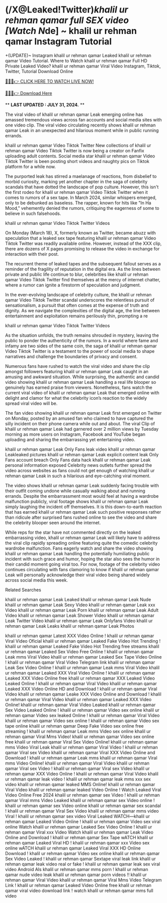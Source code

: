 # (/X@Leaked!Twitter)*khalil ur rehman qamar full SEX video [Watch N*de] ~ khalil ur rehman qamar Instagram Tutorial

+(UPDATE)~ Instagram khalil ur rehman qamar Leaked khalil ur rehman qamar Video Tutorial​. Where to Watch khalil ur rehman qamar Full HD Private Leaked Video? khalil ur rehman qamar Viral Video Instagram, Tiktok, Twitter, Tutorial Download Online

[🔴🔥🔥👉 CLICK HERE TO WATCH LIVE NOW!](https://unigior.site/)

[🔴🔥🔥👉 Download Here](https://unigior.site/)

** **LAST UPDATED : JULY 31, 2024.** **

The viral video of khalil ur rehman qamar Leak emerging online has amassed tremendous views across fan accounts and social media sites with one video clip. The viral video circulating recently shows khalil ur rehman qamar Leak in an unexpected and hilarious moment while in public running errands.

khalil ur rehman qamar Video Tiktok Twitter New collections of khalil ur rehman qamar Video Tiktok Twitter is now being a creator on Fanfix uploading adult contents. Social media star khalil ur rehman qamar Video Tiktok Twitter is been posting short videos and naughty pics on Tiktok platform for a while now.

The purported leak has stirred a maelanage of reactions, from disbelief to morbid curiosity, marking yet another chapter in the saga of celebrity scandals that have dotted the landscape of pop culture. However, this isn't the first rodeo for khalil ur rehman qamar Video Tiktok Twitter when it comes to rumors of a sex tape. In March 2024, similar whispers emerged, only to be debunked as baseless. The rapper, known for hits like "In Ha Mood," vehemently denied the rumors, critiquing the eagerness of some to believe in such falsehoods.

khalil ur rehman qamar Video Tiktok Twitter Videos

On Monday (March 18), X, formerly known as Twitter, became abuzz with speculation that a leaked sex tape featuring khalil ur rehman qamar Video Tiktok Twitter was readily available online. However, instead of the XXX clip, there are dozens of X pages promising to release the video in exchange for interaction with their post.

The recurrent theme of leaked tapes and the subsequent fallout serves as a reminder of the fragility of reputation in the digital era. As the lines between private and public life continue to blur, celebrities like khalil ur rehman qamar Video Tiktok Twitter find themselves at the mercy of internet chatter, where a rumor can ignite a firestorm of speculation and judgment.

In the ever-evolving landscape of celebrity culture, the khalil ur rehman qamar Video Tiktok Twitter scandal underscores the relentless pursuit of sensationalism, a pursuit that often comes at the expense of truth and dignity. As we navigate the complexities of the digital age, the line between entertainment and exploitation remains perilously thin, prompting a re

khalil ur rehman qamar Video Tiktok Twitter Videos

As the situation unfolds, the truth remains shrouded in mystery, leaving the public to ponder the authenticity of the rumors. In a world where fame and infamy are two sides of the same coin, the saga of khalil ur rehman qamar Video Tiktok Twitter is a testament to the power of social media to shape narratives and challenge the boundaries of privacy and consent.

Numerous fans have rushed to watch the viral video and share the clip amongst followers featuring khalil ur rehman qamar Leak caught in an amusing and awkward situation. While surprising, the authentic and candid video showing khalil ur rehman qamar Leak handling a real life blooper so genuinely has earned praise from viewers. Nonetheless, fans watch the current viral video of khalil ur rehman qamar Leak that emerged online with delight and clamor for what the celebrity icon’s reaction to the widely spread viral video will be.

The fan video showing khalil ur rehman qamar Leak first emerged on Twitter on Monday, posted by an amused fan who claimed to have captured the silly incident on their phone camera while out and about. The viral Clip of khalil ur rehman qamar Leak had garnered over 2 million views by Tuesday morning as more users on Instagram, Facebook and YouTube began uploading and sharing the embarrassing yet entertaining video.

khalil ur rehman qamar Leak Only Fans leak video
khalil ur rehman qamar Leakleaked pictures
khalil ur rehman qamar Leak explicit content leak
Only Fans account breach
Only Fans data hack
khalil ur rehman qamar Leak personal information exposed
Celebrity news outlets further spread the video across websites as fans could not get enough of watching khalil ur rehman qamar Leak in such a hilarious and eye-catching viral moment.

The video shows khalil ur rehman qamar Leak suddenly facing trouble with their outfit coming undone while casually walking about and running errands. Despite the embarrassment most would feel at having a wardrobe malfunction publicly, viral footage shows khalil ur rehman qamar Leak simply laughing the incident off themselves. It is this down-to-earth reaction that has earned khalil ur rehman qamar Leak such positive responses rather than ridicule after surprised fans rushed online to see the video and share the celebrity blooper seen around the internet.

While reps for the star have not commented directly on the leaked embarrassing video, khalil ur rehman qamar Leak will likely have to address the viral clip rapidly spreading online featuring quite the comedic celebrity wardrobe malfunction. Fans eagerly watch and share the video showing khalil ur rehman qamar Leak handling the potentially humiliating public incident with such grace and humor, hoping the star also sees the humor in their candid moment going viral too. For now, footage of the celebrity video continues circulating with fans clamoring to know if khalil ur rehman qamar Leak will personally acknowledge their viral video being shared widely across social media this week.

Related Searches

khalil ur rehman qamar Leak Leaked khalil ur rehman qamar Leak Nude khalil ur rehman qamar Leak Sexy Video khalil ur rehman qamar Leak xxx Video khalil ur rehman qamar Leak Porn khalil ur rehman qamar Leak Adult Video khalil ur rehman qamar Leak Shower Video khalil ur rehman qamar Leak Twitter Video khalil ur rehman qamar Leak Onlyfans Video khalil ur rehman qamar Leak Leaks khalil ur rehman qamar Leak Photos

khalil ur rehman qamar Latest XXX Video Online ! khalil ur rehman qamar Viral Video Oficial
khalil ur rehman qamar Leaked Fake Video Hot Trending ! khalil ur rehman qamar Leaked Fake Video Hot Trending free streams
khalil ur rehman qamar Leaked Sex Video Free Online ! khalil ur rehman qamar Leak mms Viral Video
khalil ur rehman qamar Leaked Sex Tape Video Online ! khalil ur rehman qamar Viral Video Telegram link
khalil ur rehman qamar Leak Sex Video Online ! khalil ur rehman qamar Leak mms Viral Video
khalil ur rehman qamar Leaked XXX Viral Video Online ! khalil ur rehman qamar Leaked XXX Video Online free
khalil ur rehman qamar XXX Leaked Video Leaked Online ! khalil ur rehman qamar Viral Video
khalil ur rehman qamar Leaked XXX Video Online HD and Download ! khalil ur rehman qamar Viral Video
khalil ur rehman qamar Leake XXX Video Online and Download ! khalil ur rehman qamar Viral Video
khalil ur rehman qamar Leaked XXX Video Online! khalil ur rehman qamar Viral Video Leaked
khalil ur rehman qamar Sex Video Leaked Online ! khalil ur rehman qamar Video sex online
khalil ur rehman qamar Video sex leaked Online ! khalil ur rehman qamar Viral Video
khalil ur rehman qamar Video sex online ! khalil ur rehman qamar Video sex tape online
khalil ur rehman qamar Deep Fake Video sex online free streaming ! khalil ur rehman qamar Leak mms Video sex online
khalil ur rehman qamar Viral Mms Video! khalil ur rehman qamar Video sex online free
khalil ur rehman qamar Viral Sex Video Online! khalil ur rehman qamar mms Video Viral Leak
khalil ur rehman qamar Viral Video ! khalil ur rehman qamar Viral sex Video
khalil ur rehman qamar Viral XXX Video Online and Download ! khalil ur rehman qamar Leak mms
khalil ur rehman qamar Viral mms Video Online! khalil ur rehman qamar Viral Video
khalil ur rehman qamar Viral sex Video ! khalil ur rehman qamar Viral sex Video
khalil ur rehman qamar XXX Video Online ! khalil ur rehman qamar Viral Video
khalil ur rehman qamar leak video ! khalil ur rehman qamar leak mms xxx sex video
khalil ur rehman qamar leaked MMS Online! khalil ur rehman qamar Viral Video
khalil ur rehman qamar leaked Video Online ! Watch Leaked Viral Video Online Free 2024
khalil ur rehman qamar sex Video ! khalil ur rehman qamar Viral mms Video Leaked
khalil ur rehman qamar sex Video online ! khalil ur rehman qamar sex Video online
khalil ur rehman qamar sex scandal ! khalil ur rehman qamar Viral Sex Video
khalil ur rehman qamar mms video Viral ! khalil ur rehman qamar sex video Viral Leaked
WATCH—khalil ur rehman qamar Leaked Video Online ! khalil ur rehman qamar Video sex viral online
Watch khalil ur rehman qamar Leaked Sex Video Online ! khalil ur rehman qamar Viral xxx Video
Watch khalil ur rehman qamar Leak Video Online and Download ! khalil ur rehman qamar Sex Tape
wATCH khalil ur rehman qamar Leaked Viral HD ! khalil ur rehman qamar xxx Video sex online
wATCH khalil ur rehman qamar Leaked Viral XXX HD Online Download ! khalil ur rehman qamar Video sex online
khalil ur rehman qamar Sex Video Leaked ! khalil ur rehman qamar Sextape viral leak link
khalil ur rehman qamar leak video real or fake ! khalil ur rehman qamar leak sex viral video Android AIs
khalil ur rehman qamar mms porn ! khalil ur rehman qamar nude video leak
khalil ur rehman qamar porn videos !! khalil ur rehman qamar Viral Video
khalil ur rehman qamar Viral Mms Video Telegram Link ! khalil ur rehman qamar Leaked Video Online free
khalil ur rehman qamar viral video download link ! watch khalil ur rehman qamar mms full video
